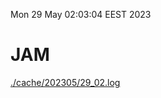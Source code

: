 Mon 29 May 02:03:04 EEST 2023
# JAM
<a href='./cache/202305/29_02.log'>./cache/202305/29_02.log</a>
